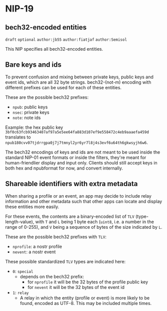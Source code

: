NIP-19
======

bech32-encoded entities
-----------------------

`draft` `optional` `author:jb55` `author:fiatjaf` `author:Semisol`

This NIP specifies all bech32-encoded entities.

## Bare keys and ids

To prevent confusion and mixing between private keys, public keys and event ids, which are all 32 byte strings. bech32-(not-m) encoding with different prefixes can be used for each of these entities.

These are the possible bech32 prefixes:

  - `npub`: public keys
  - `nsec`: private keys
  - `note`: note ids

Example: the hex public key `3bf0c63fcb93463407af97a5e5ee64fa883d107ef9e558472c4eb9aaaefa459d` translates to `npub180cvv07tjdrrgpa0j7j7tmnyl2yr6yr7l8j4s3evf6u64th6gkwsyjh6w6`.

The bech32 encodings of keys and ids are not meant to be used inside the standard NIP-01 event formats or inside the filters, they're meant for human-friendlier display and input only. Clients should still accept keys in both hex and npubformat for now, and convert internally.

## Shareable identifiers with extra metadata

When sharing a profile or an event, an app may decide to include relay information and other metadata such that other apps can locate and display these entities more easily.

For these events, the contents are a binary-encoded list of `TLV` (type-length-value), with `T` and `L` being 1 byte each (`uint8`, i.e. a number in the range of 0-255), and `V` being a sequence of bytes of the size indicated by `L`.

These are the possible bech32 prefixes with `TLV`:

  - `nprofile`: a nostr profile
  - `nevent`: a nostr event

These possible standardized `TLV` types are indicated here:

- `0`: `special`
  - depends on the bech32 prefix:
    - for `nprofile` it will be the 32 bytes of the profile public key
    - for `nevent` it will be the 32 bytes of the event id
- `1`: `relay`
  - A relay in which the entity (profile or event) is more likely to be found, encoded as UTF-8. This may be included multiple times.
